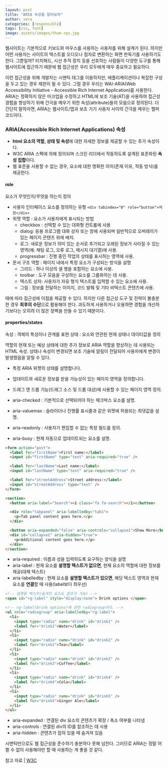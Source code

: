 ```yaml
---
layout: post
title: "ARIA 속성을 알아보자"
author: sera
categories: [responsible]
tags: [css, font]
image: assets/images/thum-rps.jpg
---
```


웹사이트는 기본적으로 키보드와 마우스를 사용하는 사용자를 위해 설계가 된다.
하지만 어떤 사용자는 사이트의 텍스트를 오디오나 점자로 변환하는 화면 판독기를 사용하기도 한다.
그뿐일까?
터치패드, 시선 추적 장치 등을 선호하는 사람들이 다양한 도구를 통해 웹사이트에 접근하기 때문에 웹 접근성은 우리 모두에게 매우 중요하고 필요하다.

이런 접근성을 위해 개발자는 시맨틱 태그를 이용하지만, 애플리케이션이나 복잡한 구성을 두고 있는 경우 제한이 될 수 있다.
그럴 경우 우리는 WAI-ARIA(Web Accessibility Initiative - Accessible Rich Internet Application)를 사용한다.
ARIA는 정확하지 않은 마크업을 수정하고 HTML에 보조 기술(AT)을 사용하여 접근성 경험을 향상하기 위해 간극을 메우기 위한 속성(attribute)들의 모음으로 정의된다. 더 간단히 말하자면, ARIA는 웹사이트/앱과 보조 기기 사용자 사이의 간극을 메우는 헬퍼 코드이다.

### ARIA(Accessible Rich Internet Applications) 속성

- **html 요소의 역할, 상태 및 속성**에 대한 자세한 정보를 제공할 수 있는 추가 속성이다.
- W3C ARIA 스펙에 의해 정의되며 스크린 리더에서 작동하도록 설계된 표준화된 **속성 집합**이다.
- 웹 표준을 사용할 수 없는 경우, 요소에 대한 명확한 의미(존재 이유, 작동 방식)를 제공한다.

#### role

요소가 무엇인지/무엇을 하는지 정의

- 사용자 인터페이스 요소를 정의하는 유형 `<div tabindex="0" role="button">저장</div>`
- 위젯 역할 : 요소가 사용자에게 표시되는 방법
  - checkbox : 선택할 수 있는 대화형 컨트롤에 사용
  - dialog: 응용 프로그램 대화 상자 또는 창에 사용되며 일반적으로 오버레이가 있는 페이지 콘텐츠 위에 배치.
  - 로그: 새로운 정보가 의미 있는 순서로 추가되고 오래된 정보가 사라질 수 있는 영역(예: 채팅 로그, 오류 로그, 메시지 대기열)에 사용.
  - progressbar : 진행 중인 작업의 상태를 표시하는 영역에 사용.
- 문서 구조 역할 : 페이지 내에서 특정 요소가 구성되는 방식을 설명
  - 그리드 : 하나 이상의 셀 행을 포함하는 요소에 사용.
  - toolbar : 도구 모음을 구성하는 요소를 그룹화하는 데 사용.
  - 텍스트 상자: 사용자가 자유 형식 텍스트를 입력할 수 있는 요소에 사용.
  - 그림 : 정보를 전달하는 이미지, 코드 발췌 및 기타 비텍스트 콘텐츠에 사용.

때에 따라 접근성에 이점을 제공할 수 있다.
하지만 다른 접근성 도구 및 전략이 불충분한 경우 **최후의 수단**으로 활용해야 한다.
과도하게 사용하거나 오용하면 경험을 개선하기보다는 오히려 더 많은 장벽을 만들 수 있기 때문이다.

#### properties/states

속성 : 객체의 특성이나 관계를 표현
상태 : 요소와 연관된 현재 상태나 데이터값을 정의

역할의 현재 또는 예상 상태에 대한 추가 정보로 ARIA 역할을 향상하는 데 사용되는 HTML 속성.
상태나 속성이 변경되면 보조 기술에 알림이 전달되어 사용자에게 변경이 발생했음을 알릴 수 있다.

- 특정 ARIA 위젯의 상태를 설명합니다.
- 업데이트와 새로운 정보를 받을 가능성이 있는 페이지 영역을 정의합니다.
- 드래그 앤 드롭 기능(드래그 소스 및 드롭 대상)에 사용할 수 있는 페이지 영역 정의.

- aria-checked : 기본적으로 선택되어야 하는 체크박스 요소를 설명.
- aria-valuemax : 슬라이더나 진행률 표시줄과 같은 위젯에 허용되는 최댓값을 설명.
- aria-readonly : 사용자가 편집할 수 없는 특정 필드를 정의.
- aria-busy : 현재 자동으로 업데이트되는 요소를 설명.

```html
<form action="post">
  <label for="firstName">First name:</label>
  <input id="firstName" type="text" aria-required="true" />

  <label for="lastName">Last name:</label>
  <input id="lastName" type="text" aria-required="true" />

  <label for="streetAddress">Street address:</label>
  <input id="streetAddress" type="text" />
</form>

<section>
  <button aria-label="Search"><i class="fa fa-search"></i></button>

  <div role="tabpanel" aria-labelledby="tab1">
    <p>Tab panel content goes here.</p>
  </div>

  <button aria-expanded="false" aria-controls="collapse1">Show More</button>
  <div id="collapse1" aria-hidden="true">
    <p>Additional content goes here.</p>
  </div>
</section>
```

- aria-required : 이름과 성을 입력하도록 요구하는 양식을 설명
- aria-label : 현재 요소를 **설명할 텍스트가 없으면**, 현재 요소의 역할에 대한 정보를 제공(대체 텍스트)
- aria-labelledby : 현재 요소를 **설명할 텍스트가 있으면**, 해당 텍스트 영역과 현재 요소를 **연결**할 때 사용(label보다 최우선)

```html
<!-- 설명용 텍스트(숨겨진 요소도 참조가 가능) -->
<span id="rg-label" style="display:none"> Drink options </span>

<!-- rg-label(Drink options)에 관한 radiogroup이다. -->
<ul role="radiogroup" aria-labelledby="rg-label">
  <li>
    <input type="radio" name="drink" id="drink1" />
    <label for="drink1">Water</label>
  </li>
  <li>
    <input type="radio" name="drink" id="drink2" />
    <label for="drink2">Tea</label>
  </li>
  <li>
    <input type="radio" name="drink" id="drink3" />
    <label for="drink3">Coffee</label>
  </li>
  <li>
    <input type="radio" name="drink" id="drink4" />
    <label for="drink4">Cola</label>
  </li>
  <li>
    <input type="radio" name="drink" id="drink5" />
    <label for="drink5">Ginger Ale</label>
  </li>
</ul>
```

- aria-expanded : 연결된 div 요소의 콘텐츠가 확장 / 축소 여부를 나타냄
- aria-controls : 연결된 div의 ID를 참조하는 데 사용
- aria-hidden : 콘텐츠가 접혀 있을 때 숨겨져 있음

시맨틱만으로도 웹 접근성을 준수하기 충분하다 못해 넘친다. 그러므로 ARIA는 정말 어쩔 수 없이 사용해야만 할 때 사용하는 게 좋을 것 같다.

참고 자료 |
[W3C](https://www.w3.org/TR/wai-aria-1.2/#usage)
